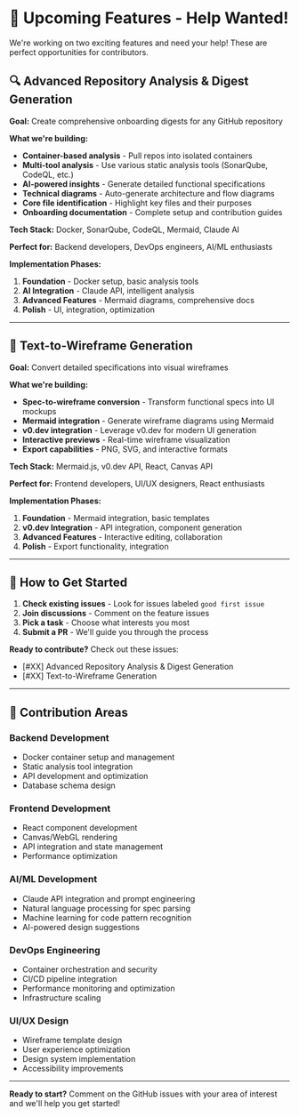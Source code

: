 # 🚧 Upcoming Features - Help Wanted!

We're working on two exciting features and need your help! These are perfect opportunities for contributors.

## 🔍 **Advanced Repository Analysis & Digest Generation**

**Goal:** Create comprehensive onboarding digests for any GitHub repository

**What we're building:**
- **Container-based analysis** - Pull repos into isolated containers
- **Multi-tool analysis** - Use various static analysis tools (SonarQube, CodeQL, etc.)
- **AI-powered insights** - Generate detailed functional specifications
- **Technical diagrams** - Auto-generate architecture and flow diagrams
- **Core file identification** - Highlight key files and their purposes
- **Onboarding documentation** - Complete setup and contribution guides

**Tech Stack:** Docker, SonarQube, CodeQL, Mermaid, Claude AI

**Perfect for:** Backend developers, DevOps engineers, AI/ML enthusiasts

**Implementation Phases:**
1. **Foundation** - Docker setup, basic analysis tools
2. **AI Integration** - Claude API, intelligent analysis
3. **Advanced Features** - Mermaid diagrams, comprehensive docs
4. **Polish** - UI, integration, optimization

---

## 🎨 **Text-to-Wireframe Generation**

**Goal:** Convert detailed specifications into visual wireframes

**What we're building:**
- **Spec-to-wireframe conversion** - Transform functional specs into UI mockups
- **Mermaid integration** - Generate wireframe diagrams using Mermaid
- **v0.dev integration** - Leverage v0.dev for modern UI generation
- **Interactive previews** - Real-time wireframe visualization
- **Export capabilities** - PNG, SVG, and interactive formats

**Tech Stack:** Mermaid.js, v0.dev API, React, Canvas API

**Perfect for:** Frontend developers, UI/UX designers, React enthusiasts

**Implementation Phases:**
1. **Foundation** - Mermaid integration, basic templates
2. **v0.dev Integration** - API integration, component generation
3. **Advanced Features** - Interactive editing, collaboration
4. **Polish** - Export functionality, integration

---

## 🎯 **How to Get Started**

1. **Check existing issues** - Look for issues labeled `good first issue`
2. **Join discussions** - Comment on the feature issues
3. **Pick a task** - Choose what interests you most
4. **Submit a PR** - We'll guide you through the process

**Ready to contribute?** Check out these issues:
- [#XX] Advanced Repository Analysis & Digest Generation
- [#XX] Text-to-Wireframe Generation

---

## 🤝 **Contribution Areas**

### Backend Development
- Docker container setup and management
- Static analysis tool integration
- API development and optimization
- Database schema design

### Frontend Development
- React component development
- Canvas/WebGL rendering
- API integration and state management
- Performance optimization

### AI/ML Development
- Claude API integration and prompt engineering
- Natural language processing for spec parsing
- Machine learning for code pattern recognition
- AI-powered design suggestions

### DevOps Engineering
- Container orchestration and security
- CI/CD pipeline integration
- Performance monitoring and optimization
- Infrastructure scaling

### UI/UX Design
- Wireframe template design
- User experience optimization
- Design system implementation
- Accessibility improvements

---

**Ready to start?** Comment on the GitHub issues with your area of interest and we'll help you get started! 